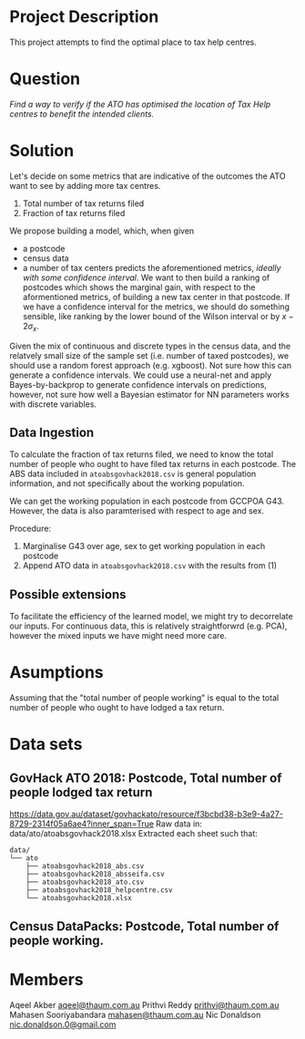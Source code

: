 # Project Description
This project attempts to find the optimal place to tax help centres.

# Question
_*Find a way to verify if the ATO has optimised the location of Tax Help centres to benefit the intended clients.*_

# Solution
Let's decide on some metrics that are indicative of the outcomes the ATO want to see by adding more tax centres.
1. Total number of tax returns filed
2. Fraction of tax returns filed

We propose building a model, which, when given
- a postcode
- census data
- a number of tax centers
predicts the aforementioned metrics, _ideally with some confidence interval_.
We want to then build a ranking of postcodes which shows the marginal gain, with respect to the aformentioned metrics, of building a new tax center in that postcode. If we have a confidence interval for the metrics, we should do something sensible, like ranking by the lower bound of the Wilson interval or by $x-2\sigma_x$.

Given the mix of continuous and discrete types in the census data, and the relatvely small size of the sample set (i.e. number of taxed postcodes), we should use a random forest approach (e.g. xgboost). Not sure how this can generate a confidence intervals. We could use a neural-net and apply Bayes-by-backprop to generate confidence intervals on predictions, however, not sure how well a Bayesian estimator for NN parameters works with discrete variables.

## Data Ingestion
To calculate the fraction of tax returns filed, we need to know the total number of people who ought to have filed tax returns in each postcode. The ABS data included in `atoabsgovhack2018.csv` is general population information, and not specifically about the working population.

We can get the working population in each postcode from GCCPOA G43. However, the data is also paramterised with respect to age and sex.

Procedure:
1. Marginalise G43 over age, sex to get working population in each postcode
2. Append ATO data in `atoabsgovhack2018.csv` with the results from (1)


## Possible extensions
To facilitate the efficiency of the learned model, we might try to decorrelate our inputs. For continuous data, this is relatively straightforwrd (e.g. PCA), however the mixed inputs we have might need more care.

# Asumptions
Assuming that the "total number of people working" is equal to the total number of people who ought to have lodged a tax return.

# Data sets

## GovHack ATO 2018: Postcode, Total number of people lodged tax return
https://data.gov.au/dataset/govhackato/resource/f3bcbd38-b3e9-4a27-8729-2314f05a6ae4?inner_span=True
Raw data in: data/ato/atoabsgovhack2018.xlsx
Extracted each sheet such that:

```
data/
└── ato
    ├── atoabsgovhack2018_abs.csv
    ├── atoabsgovhack2018_absseifa.csv
    ├── atoabsgovhack2018_ato.csv
    ├── atoabsgovhack2018_helpcentre.csv
    └── atoabsgovhack2018.xlsx
```

## Census DataPacks: Postcode, Total number of people working.

# Members

Aqeel Akber <aqeel@thaum.com.au>
Prithvi Reddy <prithvi@thaum.com.au>
Mahasen Sooriyabandara <mahasen@thaum.com.au>
Nic Donaldson <nic.donaldson.0@gmail.com>
